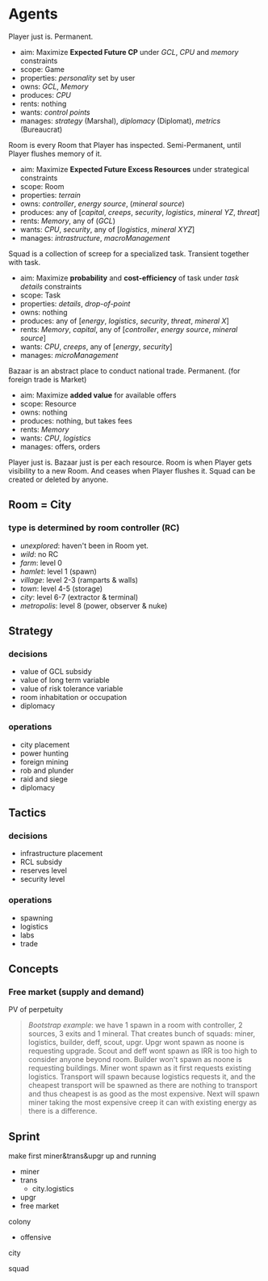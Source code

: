 # Agents

Player just is. Permanent.
- aim: Maximize **Expected Future CP** under *GCL*, *CPU* and *memory* constraints
- scope: Game
- properties: *personality* set by user
- owns: *GCL*, *Memory*
- produces: *CPU*
- rents: nothing
- wants: *control points*
- manages: *strategy* (Marshal), *diplomacy* (Diplomat), *metrics* (Bureaucrat)

Room is every Room that Player has inspected. Semi-Permanent, until Player flushes memory of it.
- aim: Maximize **Expected Future Excess Resources** under strategical constraints
- scope: Room
- properties: *terrain*
- owns: *controller*, *energy source*, (*mineral source*)
- produces: any of [*capital*, *creeps*, *security*, *logistics*, *mineral YZ*, *threat*]
- rents: *Memory*, any of (*GCL*)
- wants: *CPU*, *security*, any of [*logistics*, *mineral XYZ*]
- manages: *intrastructure*, *macroManagement*

Squad is a collection of screep for a specialized task. Transient together with task.
- aim: Maximize **probability** and **cost-efficiency** of task under *task details* constraints
- scope: Task
- properties: *details*, *drop-of-point*
- owns: nothing
- produces: any of [*energy*, *logistics*, *security*, *threat*, *mineral X*]
- rents: *Memory*, *capital*, any of [*controller*, *energy source*, *mineral source*]
- wants: *CPU*, *creeps*, any of [*energy*, *security*]
- manages: *microManagement*

Bazaar is an abstract place to conduct national trade. Permanent. (for foreign trade is Market)
- aim: Maximize **added value** for available offers
- scope: Resource
- owns: nothing
- produces: nothing, but takes fees
- rents: *Memory*
- wants: *CPU*, *logistics*
- manages: offers, orders

Player just is.
Bazaar just is per each resource.
Room is when Player gets visibility to a new Room. And ceases when Player flushes it.
Squad can be created or deleted by anyone.



## Room = City

### **type** is determined by room controller (RC)

- *unexplored*: haven't been in Room yet.
- *wild*: no RC
- *farm*: level 0
- *hamlet*: level 1 (spawn)
- *village*: level 2-3 (ramparts & walls)
- *town*: level 4-5 (storage)
- *city*: level 6-7 (extractor & terminal)
- *metropolis*: level 8 (power, observer & nuke)


## Strategy

### decisions
- value of GCL subsidy
- value of long term variable
- value of risk tolerance variable
- room inhabitation or occupation
- diplomacy

### operations
- city placement
- power hunting
- foreign mining
- rob and plunder
- raid and siege
- diplomacy

## Tactics

### decisions
- infrastructure placement
- RCL subsidy
- reserves level
- security level

### operations
- spawning
- logistics
- labs
- trade

## Concepts

### Free market (supply and demand)

PV of perpetuity

> *Bootstrap example*: we have 1 spawn in a room with controller, 2 sources, 3 exits and 1 mineral. That creates bunch of squads: miner, logistics, builder, deff, scout, upgr. Upgr wont spawn as noone is requesting upgrade. Scout and deff wont spawn as IRR is too high to consider anyone beyond room. Builder won't spawn as noone is requesting buildings. Miner wont spawn as it first requests existing logistics. Transport will spawn because logistics requests it, and the cheapest transport will be spawned as there are nothing to transport and thus cheapest is as good as the most expensive. Next will spawn miner taking the most expensive creep it can with existing energy as there is a difference.


## Sprint

make first miner&trans&upgr up and running
- miner
- trans
	- city.logistics
- upgr
- free market



colony
- offensive


city


squad

